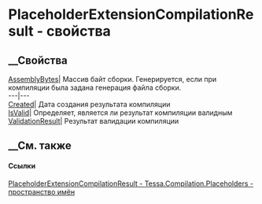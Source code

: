 # PlaceholderExtensionCompilationResult - свойства
##  __Свойства
[AssemblyBytes](P_Tessa_Compilation_Placeholders_PlaceholderExtensionCompilationResult_AssemblyBytes.htm)|
Массив байт сборки. Генерируется, если при компиляции была задана генерация
файла сборки.  
---|---  
[Created](P_Tessa_Compilation_Placeholders_PlaceholderExtensionCompilationResult_Created.htm)|
Дата создания результата компиляции  
[IsValid](P_Tessa_Compilation_Placeholders_PlaceholderExtensionCompilationResult_IsValid.htm)|
Определяет, является ли результат компиляции валидным  
[ValidationResult](P_Tessa_Compilation_Placeholders_PlaceholderExtensionCompilationResult_ValidationResult.htm)|
Результат валидации компиляции  
## __См. также
#### Ссылки
[PlaceholderExtensionCompilationResult -
](T_Tessa_Compilation_Placeholders_PlaceholderExtensionCompilationResult.htm)
[Tessa.Compilation.Placeholders - пространство
имён](N_Tessa_Compilation_Placeholders.htm)
